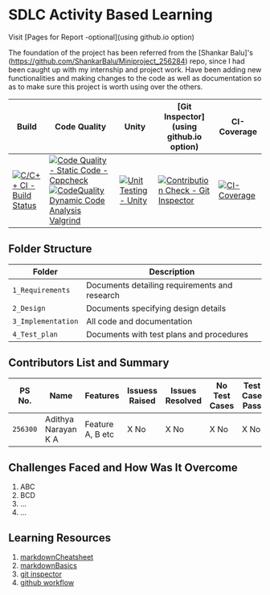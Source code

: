 # SDLC Activity Based Learning

Visit [Pages for Report -optional](using github.io option)

The foundation of the project has been referred from the [Shankar Balu]'s (https://github.com/ShankarBalu/Miniproject_256284) repo, since I had been caught up with my internship and project work. Have been adding new functionalities and making changes to the code as well as documentation so as to make sure this project is worth using over the others.

Build | Code Quality | Unity | [Git Inspector](using github.io option) | CI-Coverage
------|----------|-------|--------------|--------------
[![C/C++ CI - Build Status](https://github.com/adithya2000/256300_MiniProject_StepIn/actions/workflows/c-cpp.yml/badge.svg)](https://github.com/adithya2000/256300_MiniProject_StepIn/actions/workflows/c-cpp.yml) | [![Code Quality - Static Code - Cppcheck](https://github.com/adithya2000/256300_MiniProject_StepIn/actions/workflows/cppcheck.yml/badge.svg)](https://github.com/adithya2000/256300_MiniProject_StepIn/actions/workflows/cppcheck.yml) [![CodeQuality Dynamic Code Analysis Valgrind](https://github.com/adithya2000/256300_MiniProject_StepIn/actions/workflows/CodeQuality_Dynamic.yml/badge.svg)](https://github.com/adithya2000/256300_MiniProject_StepIn/actions/workflows/CodeQuality_Dynamic.yml)|[![Unit Testing - Unity](https://github.com/adithya2000/256300_MiniProject_StepIn/actions/workflows/unity.yml/badge.svg)](https://github.com/adithya2000/256300_MiniProject_StepIn/actions/workflows/unity.yml)| [![Contribution Check - Git Inspector](https://github.com/adithya2000/256300_MiniProject_StepIn/actions/workflows/gitinspector.yml/badge.svg)](https://github.com/adithya2000/256300_MiniProject_StepIn/actions/workflows/gitinspector.yml) | [![CI-Coverage](https://github.com/adithya2000/256300_MiniProject_StepIn/actions/workflows/gcov.yml/badge.svg)](https://github.com/adithya2000/256300_MiniProject_StepIn/actions/workflows/gcov.yml)

## Folder Structure
Folder             | Description
-------------------| -----------------------------------------
`1_Requirements`   | Documents detailing requirements and research
`2_Design`         | Documents specifying design details
`3_Implementation` | All code and documentation
`4_Test_plan`      | Documents with test plans and procedures

## Contributors List and Summary

PS No. |  Name   |    Features    | Issuess Raised |Issues Resolved|No Test Cases|Test Case Pass
-------|---------|----------------|----------------|---------------|-------------|--------------
`256300` | Adithya Narayan K A  | Feature A, B etc    | X No     | X No   |X No   |X No     

## Challenges Faced and How Was It Overcome

1. ABC
2. BCD
3. ...
4. ...

## Learning Resources
1. [markdownCheatsheet](https://github.com/adam-p/markdown-here/wiki/Markdown-Cheatsheet)
2. [markdownBasics](https://guides.github.com/features/mastering-markdown/)
3. [git inspector](https://github.com/ejwa/gitinspector.git)
4. [github workflow](https://docs.github.com/en/actions/learn-github-action)

